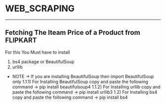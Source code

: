 # WEB_SCRAPING 
--------------

Fetching The Iteam Price of a Product from FLIPKART
--------------------------------------------------
For this You Must have to install 
 1) bs4 package or  BeautifulSoup 
 2) urllib 
 
 * NOTE -> If you are installing BeautifulSoup then import BeautifulSoup only
1.1.1) For Installing BeautifulSoup copy and paste the following command -> pip install beautifulsoup4
1.1.2) For Installing urllib copy and paste the following command        -> pip install urllib3
1.2)   For Installing bs4 copy and paste the following command           -> pip install bs4
